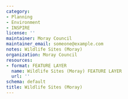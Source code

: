 ```yaml
---
category:
- Planning
- Environment
- INSPIRE
license: ''
maintainer: Moray Council
maintainer_email: someone@example.com
notes: Wildlife Sites (Moray)
organization: Moray Council
resources:
- format: FEATURE LAYER
  name: Wildlife Sites (Moray) FEATURE LAYER
  url: ''
schema: default
title: Wildlife Sites (Moray)
---
```

